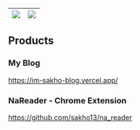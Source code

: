 | <a href="https://github.com/anuraghazra/github-readme-stats"><img align="center" src="https://github-readme-stats.vercel.app/api?username=sakho13&count_private=true&show_icons=true&theme=buefy&count_private=true&hide_border=true" /></a> | <a href="https://github.com/anuraghazra/anuraghazra.github.io"><img align="center" src="https://github-readme-stats.vercel.app/api/top-langs/?username=sakho13&layout=compact&count_private=true&show_icons=true&theme=buefy&hide_border=true" /></a> |
| --- | --- |

## Products

### My Blog

https://im-sakho-blog.vercel.app/

### NaReader - Chrome Extension

https://github.com/sakho13/na_reader
